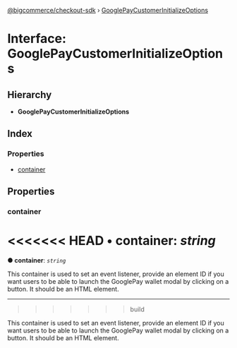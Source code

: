 [@bigcommerce/checkout-sdk](../README.md) › [GooglePayCustomerInitializeOptions](googlepaycustomerinitializeoptions.md)

# Interface: GooglePayCustomerInitializeOptions

## Hierarchy

* **GooglePayCustomerInitializeOptions**

## Index

### Properties

* [container](googlepaycustomerinitializeoptions.md#container)

## Properties

###  container

<<<<<<< HEAD
• **container**: *string*
=======
**● container**: *`string`*

This container is used to set an event listener, provide an element ID if you want users to be able to launch the GooglePay wallet modal by clicking on a button. It should be an HTML element.

___
>>>>>>> build

This container is used to set an event listener, provide an element ID if you want
users to be able to launch the GooglePay wallet modal by clicking on a button.
It should be an HTML element.
